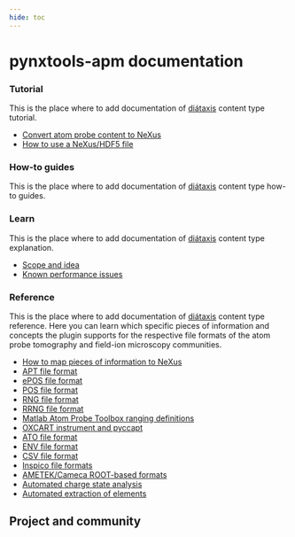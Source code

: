 ```yaml
---
hide: toc
---
```


# pynxtools-apm documentation

<!-- A single sentence that says what the product is, succinctly and memorably -->

<!-- A paragraph of one to three short sentences, that describe what the product does. -->

<!-- A third paragraph of similar length, this time explaining what need the product meets -->

<!-- Finally, a paragraph that describes whom the product is useful for. -->

<div markdown="block" class="home-grid">
<div markdown="block">

### Tutorial

This is the place where to add documentation of [diátaxis](https://diataxis.fr) content type tutorial.

- [Convert atom probe content to NeXus](tutorial/standalone.md)
- [How to use a NeXus/HDF5 file](tutorial/nexusio.md)
<!-- - [Convert data to NeXus using NOMAD Oasis](tutorial/oasis.md) -->

</div>
<div markdown="block">

### How-to guides

This is the place where to add documentation of [diátaxis](https://diataxis.fr) content type how-to guides.


</div>

<div markdown="block">

### Learn

This is the place where to add documentation of [diátaxis](https://diataxis.fr) content type explanation.

- [Scope and idea](explanation/learn.md)
- [Known performance issues](explanation/performance.md)

</div>
<div markdown="block">

### Reference

This is the place where to add documentation of [diátaxis](https://diataxis.fr) content type reference.
Here you can learn which specific pieces of information and concepts the plugin supports for the
respective file formats of the atom probe tomography and field-ion microscopy communities.

- [How to map pieces of information to NeXus](reference/contextualization.md)
- [APT file format](reference/apt.md)
- [ePOS file format](reference/epos.md)
- [POS file format](reference/pos.md)
- [RNG file format](reference/rng.md)
- [RRNG file format](reference/rrng.md)
- [Matlab Atom Probe Toolbox ranging definitions](reference/faufig.md)
- [OXCART instrument and pyccapt](reference/pyccapt.md)
- [ATO file format](reference/ato.md)
- [ENV file format](reference/env.md)
- [CSV file format](reference/csv.md)
- [Inspico file formats](reference/inspico.md)
- [AMETEK/Cameca ROOT-based formats](reference/camecaroot.md)
- [Automated charge state analysis](reference/mqanalysis.md)
- [Automated extraction of elements](reference/atomtypes.md)

</div>
</div>

<h2>Project and community</h2>
